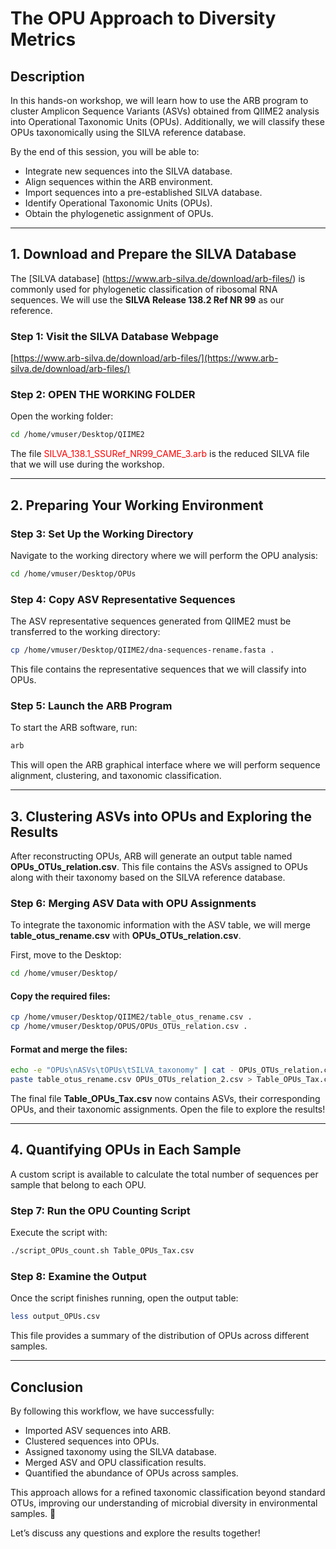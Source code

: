 # **The OPU Approach to Diversity Metrics**

## **Description**
In this hands-on workshop, we will learn how to use the ARB program to cluster Amplicon Sequence Variants (ASVs) obtained from QIIME2 analysis into Operational Taxonomic Units (OPUs). Additionally, we will classify these OPUs taxonomically using the SILVA reference database.

By the end of this session, you will be able to:
- Integrate new sequences into the SILVA database.
- Align sequences within the ARB environment.
- Import sequences into a pre-established SILVA database.
- Identify Operational Taxonomic Units (OPUs).
- Obtain the phylogenetic assignment of OPUs.

---

## **1. Download and Prepare the SILVA Database**
The [SILVA database] (https://www.arb-silva.de/download/arb-files/) is commonly used for phylogenetic classification of ribosomal RNA sequences. We will use the **SILVA Release 138.2 Ref NR 99** as our reference.

### **Step 1: Visit the SILVA Database Webpage**
[https://www.arb-silva.de/download/arb-files/](https://www.arb-silva.de/download/arb-files/)

### **Step 2: OPEN THE WORKING FOLDER**

Open the working folder:
```bash
cd /home/vmuser/Desktop/QIIME2
```
The file <span style="color:red;">SILVA_138.1_SSURef_NR99_CAME_3.arb</span> is the reduced SILVA file that we will use during the workshop.

---

## **2. Preparing Your Working Environment**

### **Step 3: Set Up the Working Directory**
Navigate to the working directory where we will perform the OPU analysis:
```bash
cd /home/vmuser/Desktop/OPUs
```

### **Step 4: Copy ASV Representative Sequences**
The ASV representative sequences generated from QIIME2 must be transferred to the working directory:
```bash
cp /home/vmuser/Desktop/QIIME2/dna-sequences-rename.fasta .
```
This file contains the representative sequences that we will classify into OPUs.

### **Step 5: Launch the ARB Program**
To start the ARB software, run:
```bash
arb
```
This will open the ARB graphical interface where we will perform sequence alignment, clustering, and taxonomic classification.

---

## **3. Clustering ASVs into OPUs and Exploring the Results**
After reconstructing OPUs, ARB will generate an output table named **OPUs_OTUs_relation.csv**. This file contains the ASVs assigned to OPUs along with their taxonomy based on the SILVA reference database.

### **Step 6: Merging ASV Data with OPU Assignments**
To integrate the taxonomic information with the ASV table, we will merge **table_otus_rename.csv** with **OPUs_OTUs_relation.csv**.

First, move to the Desktop:
```bash
cd /home/vmuser/Desktop/
```

#### **Copy the required files:**
```bash
cp /home/vmuser/Desktop/QIIME2/table_otus_rename.csv .
cp /home/vmuser/Desktop/OPUS/OPUs_OTUs_relation.csv .
```

#### **Format and merge the files:**
```bash
echo -e "OPUs\nASVs\tOPUs\tSILVA_taxonomy" | cat - OPUs_OTUs_relation.csv > OPUs_OTUs_relation_2.csv
paste table_otus_rename.csv OPUs_OTUs_relation_2.csv > Table_OPUs_Tax.csv
```
The final file **Table_OPUs_Tax.csv** now contains ASVs, their corresponding OPUs, and their taxonomic assignments. Open the file to explore the results!

---

## **4. Quantifying OPUs in Each Sample**
A custom script is available to calculate the total number of sequences per sample that belong to each OPU.

### **Step 7: Run the OPU Counting Script**
Execute the script with:
```bash
./script_OPUs_count.sh Table_OPUs_Tax.csv
```

### **Step 8: Examine the Output**
Once the script finishes running, open the output table:
```bash
less output_OPUs.csv
```
This file provides a summary of the distribution of OPUs across different samples.

---

## **Conclusion**
By following this workflow, we have successfully:
- Imported ASV sequences into ARB.
- Clustered sequences into OPUs.
- Assigned taxonomy using the SILVA database.
- Merged ASV and OPU classification results.
- Quantified the abundance of OPUs across samples.

This approach allows for a refined taxonomic classification beyond standard OTUs, improving our understanding of microbial diversity in environmental samples. 🎯

Let’s discuss any questions and explore the results together!
